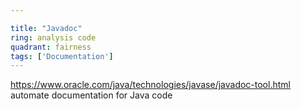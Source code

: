 ```yaml
---

title: "Javadoc"
ring: analysis code
quadrant: fairness
tags: ['Documentation']
---
```

https://www.oracle.com/java/technologies/javase/javadoc-tool.html
automate documentation for Java code
